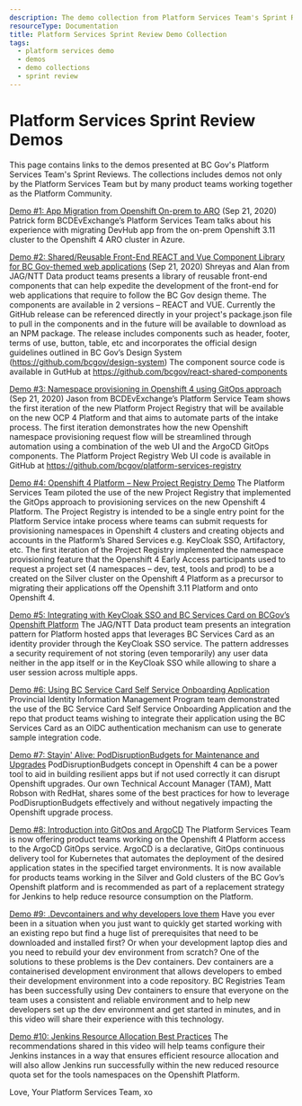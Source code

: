 ```yaml
---
description: The demo collection from Platform Services Team's Sprint Reviews.
resourceType: Documentation
title: Platform Services Sprint Review Demo Collection
tags:
  - platform services demo
  - demos
  - demo collections
  - sprint review
---
```


# Platform Services Sprint Review Demos

This page contains links to the demos presented at BC Gov's Platform Services Team's Sprint Reviews. The collections includes demos not only by the Platform Services Team but by many product teams working together as the Platform Community.


[Demo #1: App Migration from Openshift On-prem to ARO](https://www.youtube.com/watch?v=i-auqEUcR5U&t=1s) (Sep 21, 2020)
Patrick form BCDEvExchange’s Platform Services Team talks about his experience with migrating DevHub app from the on-prem Openshift 3.11 cluster to the Openshift 4 ARO cluster in Azure.

[Demo #2: Shared/Reusable Front-End REACT and Vue Component Library for BC Gov-themed web applications](https://www.youtube.com/watch?v=eFi5QJo2hgo&t=4s) (Sep 21, 2020)
Shreyas and Alan from JAG/NTT Data product teams presents a library of reusable front-end components that can help expedite the development of the front-end for web applications that require to follow the BC Gov design theme. The components are available in 2 versions – REACT and VUE. Currently the GitHub release can be referenced directly in your project's package.json file to pull in the components and in the future will be available to download as an NPM package. The release includes components such as header, footer, terms of use,  button, table, etc and incorporates the official design guidelines outlined in BC Gov’s Design System (https://github.com/bcgov/design-system)
The component source code is available in GutHub at https://github.com/bcgov/react-shared-components

[Demo #3: Namespace provisioning in Openshift 4 using GitOps approach](https://www.youtube.com/watch?v=5aSon_DVbRM&t=1s) (Sep 21, 2020)
Jason from BCDEvExchange’s Platform Service Team shows the first iteration of the new Platform Project Registry that will be available on the new OCP 4 Platform and that aims to automate parts of the intake process. The first iteration demonstrates how the new Openshift namespace provisioning request flow will be streamlined through automation using a combination of the web UI and the ArgoCD GitOps components.
The Platform Project Registry Web UI code is available in GitHub at https://github.com/bcgov/platform-services-registry

[Demo #4: Openshift 4 Platform – New Project Registry Demo](https://www.youtube.com/watch?v=HiHsd-Rg57E&t=1633s)
The Platform Services Team piloted the use of the new Project Registry that implemented the GitOps approach to provisioning services on the new Openshift 4 Platform. The Project Registry is intended to be a single entry point for the Platform Service intake process where teams can submit requests for provisioning namespaces in Openshift 4 clusters and creating objects and accounts in the Platform’s Shared Services e.g. KeyCloak SSO, Artifactory, etc. The first iteration of the Project Registry implemented the namespace provisioning feature that the Openshift 4 Early Access participants used to request a project set (4 namespaces – dev, test, tools and prod) to be a created on the Silver cluster on the Openshift 4 Platform as a precursor to migrating their applications off the Openshift 3.11 Platform and onto Openshift 4.

[Demo #5: Integrating with KeyCloak SSO and BC Services Card on BCGov’s Openshift Platform](https://www.youtube.com/watch?v=IGONgJkvwms)
The JAG/NTT Data product team presents an integration pattern for Platform hosted apps that leverages BC Services Card as an identity provider through the KeyCloak SSO service.
The pattern addresses a security requirement of not storing (even temporarily) any user data  neither in the app itself or in the KeyCloak SSO while allowing to share a user session across multiple apps.

[Demo #6: Using BC Service Card Self Service Onboarding Application](https://www.youtube.com/watch?v=H2tKvOQ8x4k)
Provincial Identity Information Management Program team demonstrated the use of the BC Service Card Self Service Onboarding Application and the repo that product teams wishing to integrate their application using the BC Services Card as an OIDC authentication mechanism can use to generate sample integration code.

[Demo #7: Stayin' Alive: PodDisruptionBudgets for Maintenance and Upgrades](https://www.youtube.com/watch?v=0AGZ5no6-yo)
PodDisruptionBudgets concept in Openshift 4 can be a power tool to aid in building resilient apps but if not used correctly it can disrupt Openshift upgrades. Our own Technical Account Manager (TAM), Matt Robson with RedHat, shares some of the best practices for how to leverage PodDisruptionBudgets effectively and without negatively impacting the Openshift upgrade process.

[Demo #8: Introduction into GitOps and ArgoCD](https://www.youtube.com/watch?v=-Tkqe0lRuE0)
The Platform Services Team is now offering product teams working on the Openshift 4 Platform access to the ArgoCD GitOps service. ArgoCD is a declarative, GitOps continuous delivery tool for Kubernetes that automates the deployment of the desired application states in the specified target environments. It is now available for products teams working in the Silver and Gold clusters of the BC Gov’s Openshift platform and is recommended as part of a replacement strategy for Jenkins to help reduce resource consumption on the Platform.

[Demo #9: .Devcontainers and why developers love them](https://www.youtube.com/watch?v=g3fvDQCEaK0)
Have you ever been in a situation when you just want to quickly get started working with an existing repo but find a huge list of prerequisites that need to be downloaded and installed first? Or when your development laptop  dies and you need to rebuild your dev environment from scratch? One of the solutions to these problems is the Dev containers. Dev containers are a containerised development environment that allows developers to embed their development environment into a code repository. BC Registries Team has been successfully using Dev containers to ensure that everyone on the team uses a consistent and reliable environment and to help new developers set up the dev environment and get started in minutes, and in this video will share their experience with this technology.

[Demo #10: Jenkins Resource Allocation Best Practices](https://www.youtube.com/watch?v=npMbAtJZSO0)
The recommendations shared in this video will help teams configure their Jenkins instances in a way that ensures efficient resource allocation and will also allow Jenkins run successfully within the new reduced resource quota set for the tools namespaces on the Openshift Platform.

Love, Your Platform Services Team, xo
